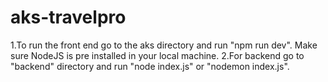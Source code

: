 # aks-travelpro
1.To run the front end go to the aks directory and run "npm run dev". Make sure NodeJS is pre installed in your local machine.
2.For backend go to "backend" directory and run "node index.js" or "nodemon index.js".

